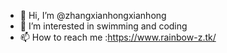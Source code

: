 - 👋 Hi, I’m @zhangxianhongxianhong
- 👀 I’m interested in swimming and coding
- 📫 How to reach me :https://www.rainbow-z.tk/

<!---
zhangxianhongxianhong/zhangxianhongxianhong is a ✨ special ✨ repository because its `README.md` (this file) appears on your GitHub profile.
You can click the Preview link to take a look at your changes.
--->
